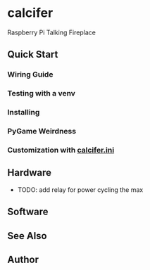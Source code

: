 # calcifer
Raspberry Pi Talking Fireplace

## Quick Start
### Wiring Guide
### Testing with a venv
### Installing
### PyGame Weirdness
### Customization with [calcifer.ini](calcifer.ini)

## Hardware
* TODO: add relay for power cycling the max
## Software

## See Also

## Author